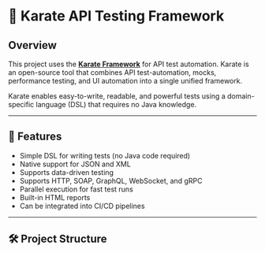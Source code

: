 # 🥋 Karate API Testing Framework

## Overview

This project uses the **[Karate Framework](https://github.com/karatelabs/karate)** for API test automation. Karate is an open-source tool that combines API test-automation, mocks, performance testing, and UI automation into a single unified framework.

Karate enables easy-to-write, readable, and powerful tests using a domain-specific language (DSL) that requires no Java knowledge.

---

## 🚀 Features

- Simple DSL for writing tests (no Java code required)
- Native support for JSON and XML
- Supports data-driven testing
- Supports HTTP, SOAP, GraphQL, WebSocket, and gRPC
- Parallel execution for fast test runs
- Built-in HTML reports
- Can be integrated into CI/CD pipelines

---

## 🛠️ Project Structure

